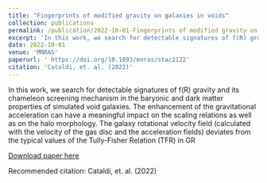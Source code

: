 ```yaml
---
title: "Fingerprints of modified gravity on galaxies in voids"
collection: publications
permalink: /publication/2022-10-01-Fingerprints of modified gravity on galaxies in voids
excerpt: 'In this work, we search for detectable signatures of f(R) gravity and its chameleon screening mechanism in the baryonic and dark matter properties of simulated void galaxies. The enhancement of the gravitational acceleration can have a meaningful impact on the scaling relations as well as on the halo morphology. The galaxy rotational velocity field (calculated with the velocity of the gas disc and the acceleration fields) deviates from the typical values of the Tully-Fisher Relation (TFR) in GR'
date: 2022-10-01
venue: 'MNRAS'
paperurl: ' https://doi.org/10.1093/mnras/stac2122'
citation: 'Cataldi, et. al. (2022)'
---
```

In this work, we search for detectable signatures of f(R) gravity and its chameleon screening mechanism in the baryonic and dark matter properties of simulated void galaxies. The enhancement of the gravitational acceleration can have a meaningful impact on the scaling relations as well as on the halo morphology. The galaxy rotational velocity field (calculated with the velocity of the gas disc and the acceleration fields) deviates from the typical values of the Tully-Fisher Relation (TFR) in GR

[Download paper here]( https://doi.org/10.1093/mnras/stac2122)

Recommended citation: Cataldi, et. al. (2022)
